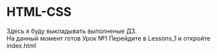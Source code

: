 # HTML-CSS
Здесь я буду выкладывать выполненые ДЗ. <br>
На данный момент готов Урок №1
Перейдите в Lessons_1 и откройте index.html
